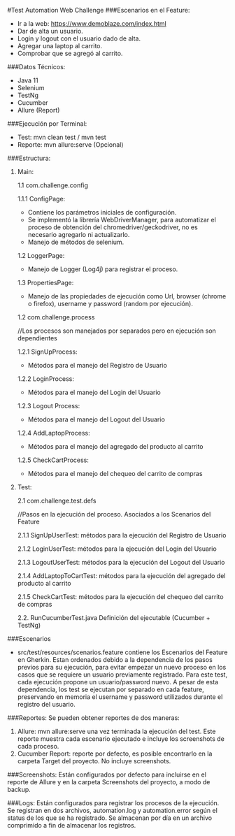 #Test Automation Web Challenge
###Escenarios en el Feature:
- Ir a la web: https://www.demoblaze.com/index.html
- Dar de alta un usuario.
- Login y logout con el usuario dado de alta.
- Agregar una laptop al carrito.
- Comprobar que se agregó al carrito.

###Datos Técnicos:
- Java 11
- Selenium
- TestNg
- Cucumber
- Allure (Report)

###Ejecución por Terminal:
- Test: mvn clean test / mvn test
- Reporte: mvn allure:serve (Opcional)

###Estructura:
1. Main: 

    1.1 com.challenge.config 

    1.1.1 ConfigPage: 
    - Contiene los parámetros iniciales de configuración. 
    - Se implementó la librería WebDriverManager, para automatizar el proceso de obtención del chromedriver/geckodriver, no es necesario agregarlo ni actualizarlo.
    - Manejo de métodos de selenium.

    1.2 LoggerPage:
    - Manejo de Logger (Log4j) para registrar el proceso.

    1.3 PropertiesPage:
    - Manejo de las propiedades de ejecución como Url, browser (chrome o firefox), username y password (random por ejecución).

    1.2 com.challenge.process

    //Los procesos son manejados por separados pero en ejecución son dependientes

    1.2.1 SignUpProcess: 
    - Métodos para el manejo del Registro de Usuario
    
    1.2.2 LoginProcess: 
    - Métodos para el manejo del Login del Usuario
    
    1.2.3 Logout Process: 
    - Métodos para el manejo del Logout del Usuario
    
    1.2.4 AddLaptopProcess: 
    - Métodos para el manejo del agregado del producto al carrito
    
    1.2.5 CheckCartProcess: 
    - Métodos para el manejo del chequeo del carrito de compras

2. Test:

    2.1 com.challenge.test.defs

    //Pasos en la ejecución del proceso. Asociados a los Scenarios del Feature

    2.1.1 SignUpUserTest: métodos para la ejecución del Registro de Usuario
    
    2.1.2 LoginUserTest: métodos para la ejecución del Login del Usuario
    
    2.1.3 LogoutUserTest: métodos para la ejecución del Logout del Usuario
    
    2.1.4 AddLaptopToCartTest: métodos para la ejecución del agregado del producto al carrito
    
    2.1.5 CheckCartTest: métodos para la ejecución del chequeo del carrito de compras

    2.2. RunCucumberTest.java
    Definición del ejecutable (Cucumber + TestNg)

###Escenarios
* src/test/resources/scenarios.feature contiene los Escenarios del Feature en Gherkin.
Estan ordenados debido a la dependencia de los pasos previos para su ejecución,
para evitar empezar un nuevo proceso en los casos que se requiere un usuario previamente
registrado. Para este test, cada ejecución propone un usuario/password nuevo. A pesar de esta
dependencia, los test se ejecutan por separado en cada feature, preservando en memoria
el username y password utilizados durante el registro del usuario.

###Reportes:
Se pueden obtener reportes de dos maneras:
1. Allure: mvn allure:serve una vez terminada la ejecución del test. Este reporte
muestra cada escenario ejecutado e incluye los screenshots de cada proceso.
2. Cucumber Report: reporte por defecto, es posible encontrarlo en la carpeta Target del proyecto.
No incluye screenshots.

###Screenshots:
Están configurados por defecto para incluirse en el reporte de Allure y en la carpeta
Screenshots del proyecto, a modo de backup.

###Logs:
Están configurados para registrar los procesos de la ejecución. Se registran en dos archivos,
automation.log y automation.error según el status de los que se ha registrado. Se almacenan por día
en un archivo comprimido a fin de almacenar los registros.